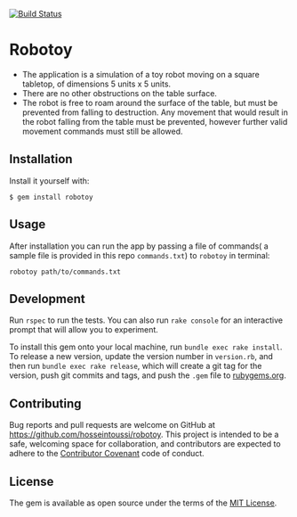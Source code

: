 [![Build Status](https://travis-ci.org/hosseintoussi/robotoy.svg?branch=master)](https://travis-ci.org/hosseintoussi/robotoy)
# Robotoy
- The application is a simulation of a toy robot moving on a square tabletop, of dimensions 5 units x 5 units.
- There are no other obstructions on the table surface.
- The robot is free to roam around the surface of the table, but must be prevented from falling to destruction. Any movement
that would result in the robot falling from the table must be prevented, however further valid movement commands must still
be allowed.

## Installation

Install it yourself with:

    $ gem install robotoy

## Usage

After installation you can run the app by passing a file of commands( a sample file is provided in this repo `commands.txt`) to `robotoy` in terminal:

```
robotoy path/to/commands.txt
```

## Development

Run `rspec` to run the tests. You can also run `rake console` for an interactive prompt that will allow you to experiment.

To install this gem onto your local machine, run `bundle exec rake install`. To release a new version, update the version number in `version.rb`, and then run `bundle exec rake release`, which will create a git tag for the version, push git commits and tags, and push the `.gem` file to [rubygems.org](https://rubygems.org).

## Contributing

Bug reports and pull requests are welcome on GitHub at https://github.com/hosseintoussi/robotoy. This project is intended to be a safe, welcoming space for collaboration, and contributors are expected to adhere to the [Contributor Covenant](http://contributor-covenant.org) code of conduct.


## License

The gem is available as open source under the terms of the [MIT License](http://opensource.org/licenses/MIT).

